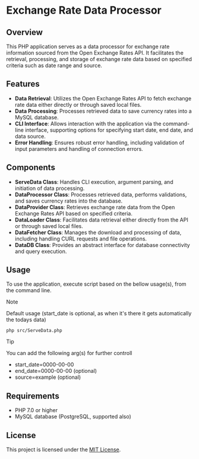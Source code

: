 # Exchange Rate Data Processor

## Overview
This PHP application serves as a data processor for exchange rate information sourced from the Open Exchange Rates API. It facilitates the retrieval, processing, and storage of exchange rate data based on specified criteria such as date range and source.

## Features
- **Data Retrieval**: Utilizes the Open Exchange Rates API to fetch exchange rate data either directly or through saved local files.
- **Data Processing**: Processes retrieved data to save currency rates into a MySQL database.
- **CLI Interface**: Allows interaction with the application via the command-line interface, supporting options for specifying start date, end date, and data source.
- **Error Handling**: Ensures robust error handling, including validation of input parameters and handling of connection errors.

## Components
- **ServeData Class**: Handles CLI execution, argument parsing, and initiation of data processing.
- **DataProcessor Class**: Processes retrieved data, performs validations, and saves currency rates into the database.
- **DataProvider Class**: Retrieves exchange rate data from the Open Exchange Rates API based on specified criteria.
- **DataLoader Class**: Facilitates data retrieval either directly from the API or through saved local files.
- **DataFetcher Class**: Manages the download and processing of data, including handling CURL requests and file operations.
- **DataDB Class**: Provides an abstract interface for database connectivity and query execution.

## Usage
To use the application, execute script based on the bellow usage(s), from the command line.
> [!NOTE]
> Default usage (start_date is optional, as when it's there it gets automatically the todays data)
```
php src/ServeData.php
```

> [!TIP]
> You can add the following arg(s) for further controll
> - start_date=0000-00-00
> - end_date=0000-00-00 (optional)
> - source=example (optional)


## Requirements
- PHP 7.0 or higher
- MySQL database (PostgreSQL, supported also)

## License
This project is licensed under the [MIT License](LICENSE).
